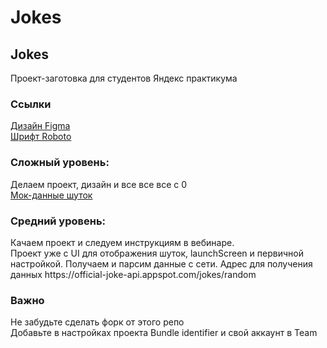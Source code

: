 # Jokes
<html>
<body>
<h2> Jokes </h2>
Проект-заготовка для студентов Яндекс практикума <br>
<h3> Ссылки </h3>
<a href="https://www.figma.com/file/LZR5TpBT49pkx0MXcBvP9U/ui-jokes-app?node-id=0%3A1&t=gZZVNihayhrEH0KQ-1">Дизайн Figma </a><br>
<a href="https://fonts.google.com/specimen/Roboto">Шрифт Roboto</a><br>

<h3> Сложный уровень: </h3>
Делаем проект, дизайн и все все все с 0  <br>
<a href="https://github.com/AnaKud/Jokes/blob/4_sprint_start/Jokes/JokeMockModel.swift">Мок-данные шуток</a><br>

<h3> Средний уровень: </h3>
Качаем проект и следуем инструкциям в вебинаре.<br>
Проект уже с UI для отображения шуток, launchScreen и первичной настройкой.
Получаем и парсим данные с сети. Адрес для получения данных https://official-joke-api.appspot.com/jokes/random 

<h3> Важно </h3>
Не забудьте сделать форк от этого репо<br>
Добавьте в настройках проекта Bundle identifier и свой аккаунт в Team<br>
</body>
</html>
